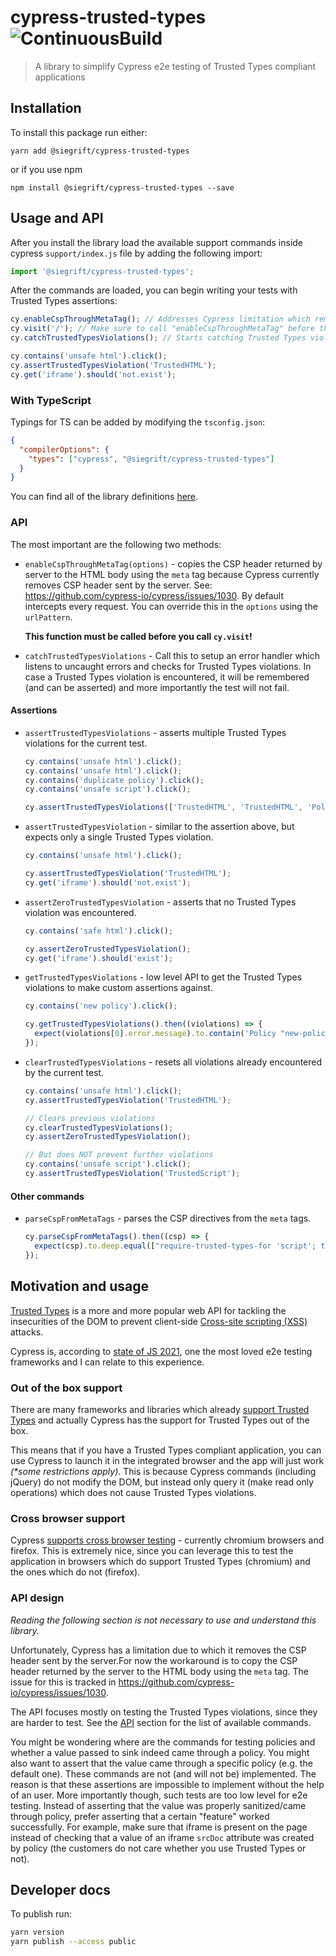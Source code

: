 # cypress-trusted-types ![ContinuousBuild](https://github.com/siegrift/cypress-trusted-types/actions/workflows/main.yml/badge.svg?branch=main)

> A library to simplify Cypress e2e testing of Trusted Types compliant applications

## Installation

To install this package run either:

`yarn add @siegrift/cypress-trusted-types`

or if you use npm

`npm install @siegrift/cypress-trusted-types --save`

## Usage and API

After you install the library load the available support commands inside cypress `support/index.js` file by adding the
following import:

```js
import '@siegrift/cypress-trusted-types';
```

After the commands are loaded, you can begin writing your tests with Trusted Types assertions:

```js
cy.enableCspThroughMetaTag(); // Addresses Cypress limitation which removes CSP from response headers
cy.visit('/'); // Make sure to call "enableCspThroughMetaTag" before the site is visited
cy.catchTrustedTypesViolations(); // Starts catching Trusted Types violations

cy.contains('unsafe html').click();
cy.assertTrustedTypesViolation('TrustedHTML');
cy.get('iframe').should('not.exist');
```

### With TypeScript

Typings for TS can be added by modifying the `tsconfig.json`:

```json
{
  "compilerOptions": {
    "types": ["cypress", "@siegrift/cypress-trusted-types"]
  }
}
```

You can find all of the library definitions
[here](https://github.com/Siegrift/cypress-trusted-types/blob/main/src/index.d.ts).

### API

The most important are the following two methods:

- `enableCspThroughMetaTag(options)` - copies the CSP header returned by server to the HTML body using the `meta` tag
  because Cypress currently removes CSP header sent by the server. See:
  https://github.com/cypress-io/cypress/issues/1030. By default intercepts every request. You can override this in the
  `options` using the `urlPattern`.

  **This function must be called before you call `cy.visit`!**

- `catchTrustedTypesViolations` - Call this to setup an error handler which listens to uncaught errors and checks for
  Trusted Types violations. In case a Trusted Types violation is encountered, it will be remembered (and can be
  asserted) and more importantly the test will not fail.

#### Assertions

- `assertTrustedTypesViolations` - asserts multiple Trusted Types violations for the current test.

  ```js
  cy.contains('unsafe html').click();
  cy.contains('unsafe html').click();
  cy.contains('duplicate policy').click();
  cy.contains('unsafe script').click();

  cy.assertTrustedTypesViolations(['TrustedHTML', 'TrustedHTML', 'PolicyCreation', 'TrustedScript']);
  ```

- `assertTrustedTypesViolation` - similar to the assertion above, but expects only a single Trusted Types violation.

  ```js
  cy.contains('unsafe html').click();

  cy.assertTrustedTypesViolation('TrustedHTML');
  cy.get('iframe').should('not.exist');
  ```

- `assertZeroTrustedTypesViolation` - asserts that no Trusted Types violation was encountered.

  ```js
  cy.contains('safe html').click();

  cy.assertZeroTrustedTypesViolation();
  cy.get('iframe').should('exist');
  ```

- `getTrustedTypesViolations` - low level API to get the Trusted Types violations to make custom assertions against.

  ```js
  cy.contains('new policy').click();

  cy.getTrustedTypesViolations().then((violations) => {
    expect(violations[0].error.message).to.contain('Policy "new-policy" disallowed.');
  });
  ```

- `clearTrustedTypesViolations` - resets all violations already encountered by the current test.

  ```js
  cy.contains('unsafe html').click();
  cy.assertTrustedTypesViolation('TrustedHTML');

  // Clears previous violations
  cy.clearTrustedTypesViolations();
  cy.assertZeroTrustedTypesViolation();

  // But does NOT prevent further violations
  cy.contains('unsafe script').click();
  cy.assertTrustedTypesViolation('TrustedScript');
  ```

#### Other commands

- `parseCspFromMetaTags` - parses the CSP directives from the `meta` tags.

  ```js
  cy.parseCspFromMetaTags().then((csp) => {
    expect(csp).to.deep.equal(["require-trusted-types-for 'script'; trusted-types my-policy other-policy;"]);
  });
  ```

## Motivation and usage

[Trusted Types](https://developer.mozilla.org/en-US/docs/Web/API/Trusted_Types_API) is a more and more popular web API
for tackling the insecurities of the DOM to prevent client-side
[Cross-site scripting (XSS)](https://developer.mozilla.org/en-US/docs/Glossary/Cross-site_scripting) attacks.

Cypress is, according to [state of JS 2021](https://2021.stateofjs.com/en-US/libraries/testing), one the most loved e2e
testing frameworks and I can relate to this experience.

### Out of the box support

There are many frameworks and libraries which already
[support Trusted Types](https://github.com/w3c/webappsec-trusted-types/wiki/Integrations) and actually Cypress has the
support for Trusted Types out of the box.

This means that if you have a Trusted Types compliant application, you can use Cypress to launch it in the integrated
browser and the app will just work _(\*some restrictions apply)_. This is because Cypress commands (including jQuery) do
not modify the DOM, but instead only query it (make read only operations) which does not cause Trusted Types violations.

### Cross browser support

Cypress [supports cross browser testing](https://docs.cypress.io/guides/guides/cross-browser-testing) - currently
chromium browsers and firefox. This is extremely nice, since you can leverage this to test the application in browsers
which do support Trusted Types (chromium) and the ones which do not (firefox).

### API design

_Reading the following section is not necessary to use and understand this library._

Unfortunately, Cypress has a limitation due to which it removes the CSP header sent by the server.For now the workaround
is to copy the CSP header returned by the server to the HTML body using the `meta` tag. The issue for this is tracked in
https://github.com/cypress-io/cypress/issues/1030.

The API focuses mostly on testing the Trusted Types violations, since they are harder to test. See the [API](#api)
section for the list of available commands.

You might be wondering where are the commands for testing policies and whether a value passed to sink indeed came
through a policy. You might also want to assert that the value came through a specific policy (e.g. the default one).
These commands are not (and will not be) implemented. The reason is that these assertions are impossible to implement
without the help of an user. More importantly though, such tests are too low level for e2e testing. Instead of asserting
that the value was properly sanitized/came through policy, prefer asserting that a certain "feature" worked
successfully. For example, make sure that iframe is present on the page instead of checking that a value of an iframe
`srcDoc` attribute was created by policy (the customers do not care whether you use Trusted Types or not).

## Developer docs

To publish run:

```sh
yarn version
yarn publish --access public
```
